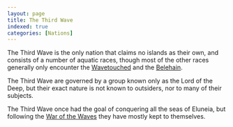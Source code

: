 ```yaml
---
layout: page
title: The Third Wave
indexed: true
categories: [Nations]
---
```

The Third Wave is the only nation that claims no islands as their own, and consists of a number of aquatic races, though
most of the other races generally only encounter the [Wavetouched](/races/wavetouched) and the [Belehain](/races/belehain).

The Third Wave are governed by a group known only as the Lord of the Deep, but their exact nature is not known to outsiders,
nor to many of their subjects.

The Third Wave once had the goal of conquering all the seas of Eluneia, but following the [War of the Waves](/history/war_of_the_waves)
they have mostly kept to themselves.